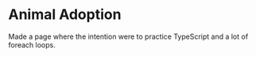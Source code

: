 # Animal Adoption

Made a page where the intention were to practice TypeScript and a lot of foreach loops. 